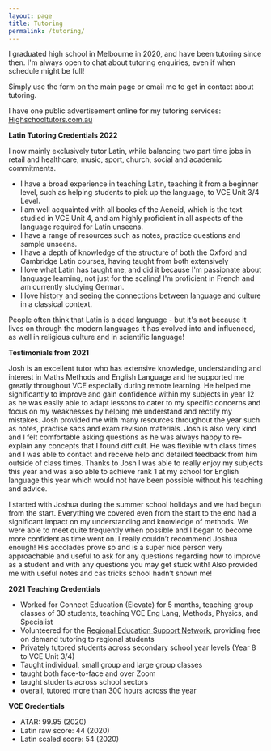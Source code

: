 ```yaml
---
layout: page
title: Tutoring
permalink: /tutoring/
---
```


I graduated high school in Melbourne in 2020, and have been tutoring since then. I'm always open to chat about tutoring enquiries, even if when schedule might be full!

Simply use the form on the main page or email me to get in contact about tutoring.

I have one public advertisement online for my tutoring services: [Highschooltutors.com.au](https://highschooltutors.com.au/listings/30749)

**Latin Tutoring Credentials 2022**

I now mainly exclusively tutor Latin, while balancing two part time jobs in retail and healthcare, music, sport, church, social and academic commitments.
- I have a broad experience in teaching Latin, teaching it from a beginner level, such as helping students to pick up the language, to VCE Unit 3/4 Level.
- I am well acquainted with all books of the Aeneid, which is the text studied in VCE Unit 4, and am highly proficient in all aspects of the language required for Latin unseens. 
- I have a range of resources such as notes, practice questions and sample unseens.
- I have a depth of knowledge of the structure of both the Oxford and Cambridge Latin courses, having taught from both extensively
- I love what Latin has taught me, and did it because I'm passionate about language learning, not just for the scaling! I'm proficient in French and am currently studying German.
- I love history and seeing the connections between language and culture in a classical context.

People often think that Latin is a dead language - but it's not because it lives on through the modern languages it has evolved into and influenced, as well in religious culture and in scientific language!

**Testimonials from 2021**

Josh is an excellent tutor who has extensive knowledge, understanding and interest in Maths Methods and English Language and he supported me greatly throughout VCE especially during remote learning. He helped me significantly to improve and gain confidence within my subjects in year 12 as he was easily able to adapt lessons to cater to my specific concerns and focus on my weaknesses by helping me understand and rectify my mistakes. Josh provided me with many resources throughout the year such as notes, practise sacs and exam revision materials. Josh is also very kind and I felt comfortable asking questions as he was always happy to re-explain any concepts that I found difficult. He was flexible with class times and I was able to contact and receive help and detailed feedback from him outside of class times. Thanks to Josh I was able to really enjoy my subjects this year and was also able to achieve rank 1 at my school for English language this year which would not have been possible without his teaching and advice.

I started with Joshua during the summer school holidays and we had begun from the start. Everything we covered even from the start to the end had a significant impact on my understanding and knowledge of methods. We were able to meet quite frequently when possible and I began to become more confident as time went on. I really couldn’t recommend Joshua enough! His accolades prove so and is a super nice person very approachable and useful to ask for any questions regarding how to improve as a student and with any questions you may get stuck with! Also provided me with useful notes and cas tricks school hadn’t shown me!


**2021 Teaching Credentials**
- Worked for Connect Education (Elevate) for 5 months, teaching group classes of 30 students, teaching VCE Eng Lang, Methods, Physics, and Specialist
- Volunteered for the [Regional Education Support Network](https://www.resn.org.au), providing free on demand tutoring to regional students
- Privately tutored students across secondary school year levels (Year 8 to VCE Unit 3/4)
- Taught individual, small group and large group classes
- taught both face-to-face and over Zoom
- taught students across school sectors
- overall, tutored more than 300 hours across the year


**VCE Credentials**
- ATAR: 99.95 (2020)
- Latin raw score: 44 (2020)
- Latin scaled score: 54 (2020)


